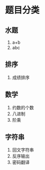 # 题目分类
##  水题
1. a+b
2. abc

## 排序
1. 成绩排序

## 数学
1. 约数的个数
2. 八进制
3. 阶乘

## 字符串
1. 回文字符串
2. 反序输出
3. 密码翻译